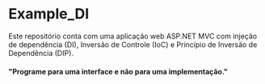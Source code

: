 # Example_DI
Este repositório conta com uma aplicação web ASP.NET MVC com injeção de dependência (DI), Inversão de Controle (IoC) e Princípio de Inversão de Dependência (DIP). 
#### "Programe para uma interface e não para uma implementação."
